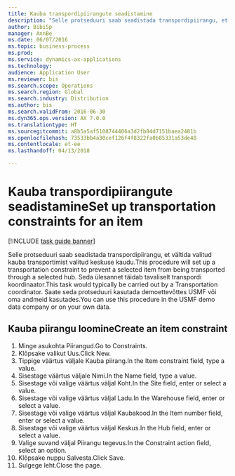 ```yaml
--- 
title: Kauba transpordipiirangute seadistamine
description: "Selle protseduuri saab seadistada transpordipiirangu, et vältida valitud kauba transportimist valitud keskuse kaudu."
author: BibiSp
manager: AnnBe
ms.date: 06/07/2016
ms.topic: business-process
ms.prod: 
ms.service: dynamics-ax-applications
ms.technology: 
audience: Application User
ms.reviewer: bis
ms.search.scope: Operations
ms.search.region: Global
ms.search.industry: Distribution
ms.author: bis
ms.search.validFrom: 2016-06-30
ms.dyn365.ops.version: AX 7.0.0
ms.translationtype: HT
ms.sourcegitcommit: a8b5a5af5108744406a3d2fb84d7151baea2481b
ms.openlocfilehash: 73533bb4a30cef126f4f8322fa0b85331a53de48
ms.contentlocale: et-ee
ms.lasthandoff: 04/13/2018

---
```

# <a name="set-up-transportation-constraints-for-an-item"></a><span data-ttu-id="502ff-103">Kauba transpordipiirangute seadistamine</span><span class="sxs-lookup"><span data-stu-id="502ff-103">Set up transportation constraints for an item</span></span>

[!INCLUDE [task guide banner](../../includes/task-guide-banner.md)]

<span data-ttu-id="502ff-104">Selle protseduuri saab seadistada transpordipiirangu, et vältida valitud kauba transportimist valitud keskuse kaudu.</span><span class="sxs-lookup"><span data-stu-id="502ff-104">This procedure will set up a transportation constraint to prevent a selected item from being transported through a selected hub.</span></span> <span data-ttu-id="502ff-105">Seda ülesannet täidab tavaliselt transpordi koordinaator.</span><span class="sxs-lookup"><span data-stu-id="502ff-105">This task would typically be carried out by a Transportation coordinator.</span></span> <span data-ttu-id="502ff-106">Saate seda protseduuri kasutada demoettevõttes USMF või oma andmeid kasutades.</span><span class="sxs-lookup"><span data-stu-id="502ff-106">You can use this procedure in the USMF demo data company or on your own data.</span></span>


## <a name="create-an-item-constraint"></a><span data-ttu-id="502ff-107">Kauba piirangu loomine</span><span class="sxs-lookup"><span data-stu-id="502ff-107">Create an item constraint</span></span>
1. <span data-ttu-id="502ff-108">Minge asukohta Piirangud.</span><span class="sxs-lookup"><span data-stu-id="502ff-108">Go to Constraints.</span></span>
2. <span data-ttu-id="502ff-109">Klõpsake valikut Uus.</span><span class="sxs-lookup"><span data-stu-id="502ff-109">Click New.</span></span>
3. <span data-ttu-id="502ff-110">Tippige väärtus väljale Kauba piirang.</span><span class="sxs-lookup"><span data-stu-id="502ff-110">In the Item constraint field, type a value.</span></span>
4. <span data-ttu-id="502ff-111">Sisestage väärtus väljale Nimi.</span><span class="sxs-lookup"><span data-stu-id="502ff-111">In the Name field, type a value.</span></span>
5. <span data-ttu-id="502ff-112">Sisestage või valige väärtus väljal Koht.</span><span class="sxs-lookup"><span data-stu-id="502ff-112">In the Site field, enter or select a value.</span></span>
6. <span data-ttu-id="502ff-113">Sisestage või valige väärtus väljal Ladu.</span><span class="sxs-lookup"><span data-stu-id="502ff-113">In the Warehouse field, enter or select a value.</span></span>
7. <span data-ttu-id="502ff-114">Sisestage või valige väärtus väljal Kaubakood.</span><span class="sxs-lookup"><span data-stu-id="502ff-114">In the Item number field, enter or select a value.</span></span>
8. <span data-ttu-id="502ff-115">Sisestage või valige väärtus väljal Keskus.</span><span class="sxs-lookup"><span data-stu-id="502ff-115">In the Hub field, enter or select a value.</span></span>
9. <span data-ttu-id="502ff-116">Valige suvand väljal Piirangu tegevus.</span><span class="sxs-lookup"><span data-stu-id="502ff-116">In the Constraint action field, select an option.</span></span>
10. <span data-ttu-id="502ff-117">Klõpsake nuppu Salvesta.</span><span class="sxs-lookup"><span data-stu-id="502ff-117">Click Save.</span></span>
11. <span data-ttu-id="502ff-118">Sulgege leht.</span><span class="sxs-lookup"><span data-stu-id="502ff-118">Close the page.</span></span>


